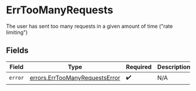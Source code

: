 # ErrTooManyRequests

The user has sent too many requests in a given amount of time ("rate limiting")


## Fields

| Field                                                                            | Type                                                                             | Required                                                                         | Description                                                                      |
| -------------------------------------------------------------------------------- | -------------------------------------------------------------------------------- | -------------------------------------------------------------------------------- | -------------------------------------------------------------------------------- |
| `error`                                                                          | [errors.ErrTooManyRequestsError](../../models/errors/errtoomanyrequestserror.md) | :heavy_check_mark:                                                               | N/A                                                                              |